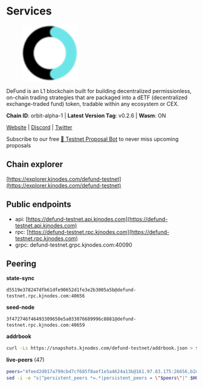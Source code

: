 # Services

<figure><img src="https://raw.githubusercontent.com/kj89/cosmos-images/main/logos/defund.png" width="150" alt=""><figcaption></figcaption></figure>

DeFund is an L1 blockchain built for building decentralized permissionless,  on-chain trading strategies that are packaged into a dETF (decentralized  exchange-traded fund) token, tradable within any ecosystem or CEX.

**Chain ID**: orbit-alpha-1 | **Latest Version Tag**: v0.2.6 | **Wasm**: ON

[Website](https://www.defund.app) | [Discord](https://discord.gg/FV26pRPZ3P) | [Twitter](https://twitter.com/defund_finance)



Subscribe to our free [🤖 Testnet Proposal Bot](https://t.me/kjnodes_testnet_proposal_bot) to never miss upcoming proposals


## Chain explorer
[https://explorer.kjnodes.com/defund-testnet](https://explorer.kjnodes.com/defund-testnet)

## Public endpoints

* api: [https://defund-testnet.api.kjnodes.com](https://defund-testnet.api.kjnodes.com)
* rpc: [https://defund-testnet.rpc.kjnodes.com](https://defund-testnet.rpc.kjnodes.com)
* grpc: defund-testnet.grpc.kjnodes.com:40090

## Peering

**state-sync**

```text
d5519e378247dfb61dfe90652d1fe3e2b3005a5b@defund-testnet.rpc.kjnodes.com:40656
```

**seed-node**

```text
3f472746f46493309650e5a033076689996c8881@defund-testnet.rpc.kjnodes.com:40659
```

**addrbook**
```bash
curl -Ls https://snapshots.kjnodes.com/defund-testnet/addrbook.json > $HOME/.defund/config/addrbook.json
```

**live-peers** (47)
```bash
peers="4feed2d017a799cbd7cf685f8aef1e5a4624a13b@161.97.83.175:26656,b2dab4e2f5e9ebf9901e9e8bf817af36c705b458@65.109.131.246:26456,336d1bea02d11b52ebe81d22d20794b8d48fde13@173.249.7.166:26656,f5cd4e7dcc01f8b0343474f35b01137126097a58@80.85.139.232:26656,deab90cfbee70c272c611b8dde04cf19d596d2ae@130.185.119.243:40656,62f1b6e0958f7b5c6a81c90ed9bbee0ea87c86f4@88.210.6.152:26656,ffb2898494cdbd6625d962ea4511c29507177c62@164.68.103.176:26656,74e6425e7ec76e6eaef92643b6181c42d5b8a3b8@65.108.231.124:18656,0108df8793ec07fa82ea202d54b70c603b827ea4@5.9.81.251:60656,11fe08d4d4b8c085e4d1394fd185ce5f4c0a7c36@109.123.244.118:26656,7995a0be03d2909d90b2a7711fab1fb836475d5a@38.242.140.36:26656,e332f554fab24feff380b906813a1d9759c6ceeb@167.235.10.164:13656,5db3935a1707124a0b2f61b3cdd667a8e578cd14@38.242.139.96:26656,88668b1252b6a1fe449f3d26ea8e761e75091863@154.53.55.91:30656,b1b39172686fe0ec0ae77815275fe450fab10642@178.64.25.243:26656,6ae6e82fe96e9386e40050958f2f3722cdad9826@178.205.215.16:26656,19f94079cc061be5c2f84539c8431d6075229669@194.4.48.96:26656,4ad38a86b512ad23ce68b5403c886bcf64d75dba@38.242.140.65:26656,b9110b9df51b2d0e66537c43138a7b4ace26ff71@154.53.51.114:30656,aea46944a6aec2297c05bd719fd4f75589f06b74@135.181.128.207:26656,e73a8c70a1e55c4ee14874c659a9084773ea56ed@95.217.104.49:36656,13b2cd52bb5d82993ca872b9152ec7d70a811714@136.243.136.241:21656,d5519e378247dfb61dfe90652d1fe3e2b3005a5b@65.109.68.190:40656,83e19abc0a16b1a639b6f77e19ecca33c5971452@65.109.171.250:56656,cca29a905672845ce7744bc95532c77a41088e1c@194.146.13.189:26656,6a7eb86ef95596212ccce14ac328612e776db847@147.182.150.190:26456,c659b2e0ec4027e6d4977c49917bdbd27451203f@130.185.119.129:26656,6f48fceec1c1e7db50efbc6154c2d4d869137a0c@178.18.248.84:26656,2425a645f1b375c4d61857a7010841d4baf74a1b@109.195.131.79:36656,6b94a3f12d8e694c3a735078e0cfa2b27940012a@95.214.55.62:26656,f6a6741a74cc61a3a844fc3b718c781ad4a5481e@109.123.251.93:40656,6e3917b457dcc1f7ac08e425125f7967d2a69c7f@194.146.13.188:26656,78c53aca778b1239158cf4bf6a3aeeb2239501bb@38.242.216.35:40656,903fe81c7c23224ea162667964ea4f699cd52344@20.232.175.209:26656,869173cd0f63a756010b6077e7e6cc03c56a1dcc@65.108.199.120:23156,b4de6d2624e53b791981cad3c94a5f85f81ff40c@164.68.98.110:30656,4bce4501e9e81ad0f2bf748971fe2c5d3c92d739@80.85.139.162:26656,6a70c76e8cdee4c2166a170e8b0ef13dd1fe8507@89.185.85.38:26656,6f82e772ee8ae1895edc9743dbb269fb7c33f06a@144.91.89.158:30656,14d989a7ff26fd1aba1349497bb9ab0f8ed5c078@109.123.254.14:26656,e3c348467a8c88c0f65e2ca8a71875d2a384b8b4@185.16.39.19:60656,277d610f0f13d327ea07621030a99980d94dbdb3@94.131.2.41:26656,ba0abf77c2dec230a7ae06b32d1abf63dbd48642@5.9.82.120:60656,91279ba5fb735615587e3dec6a4259fcf0774945@130.185.118.117:26656,41605a6e5b6e22e349e67e8f9088ac93b958e104@45.94.58.246:40656,1a8ff63090146d206ddf253e0bbbb35a6134079d@65.21.141.246:27656,6ebe0fd3fd0990feec2dd1e09fe06b766b6b67d0@65.109.92.79:18656"
sed -i -e "s|^persistent_peers *=.*|persistent_peers = \"$peers\"|" $HOME/.defund/config/config.toml
```
